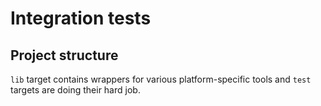 # Integration tests

## Project structure

`lib` target contains wrappers for various platform-specific tools
and `test` targets are doing their hard job.
